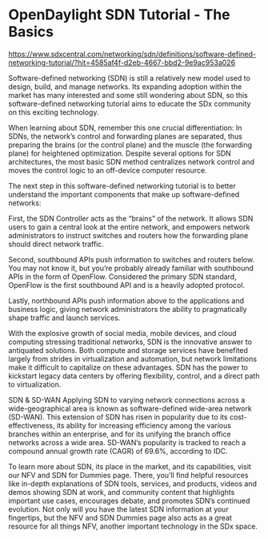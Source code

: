 # OpenDaylight SDN Tutorial - The Basics

https://www.sdxcentral.com/networking/sdn/definitions/software-defined-networking-tutorial/?hit=4585af4f-d2eb-4667-bbd2-9e9ac953a026

Software-defined networking (SDN) is still a relatively new model used to design, build, and manage networks. Its expanding adoption within the market has many interested and some still wondering about SDN, so this software-defined networking tutorial aims to educate the SDx community on this exciting technology.

When learning about SDN, remember this one crucial differentiation: In SDNs, the network’s control and forwarding planes are separated, thus preparing the brains (or the control plane) and the muscle (the forwarding plane) for heightened optimization. Despite several options for SDN architectures, the most basic SDN method centralizes network control and moves the control logic to an off-device computer resource.

The next step in this software-defined networking tutorial is to better understand the important components that make up software-defined networks:

First, the SDN Controller acts as the “brains” of the network. It allows SDN users to gain a central look at the entire network, and empowers network administrators to instruct switches and routers how the forwarding plane should direct network traffic.

Second, southbound APIs push information to switches and routers below. You may not know it, but you’re probably already familiar with southbound APIs in the form of OpenFlow. Considered the primary SDN standard, OpenFlow is the first southbound API and is a heavily adopted protocol.

Lastly, northbound APIs push information above to the applications and business logic, giving network administrators the ability to pragmatically shape traffic and launch services.

With the explosive growth of social media, mobile devices, and cloud computing stressing traditional networks, SDN is the innovative answer to antiquated solutions. Both compute and storage services have benefited largely from strides in virtualization and automation, but network limitations make it difficult to capitalize on these advantages. SDN has the power to kickstart legacy data centers by offering flexibility, control, and a direct path to virtualization.




SDN & SD-WAN
Applying SDN to varying network connections across a wide-geographical area is known as software-defined wide-area network (SD-WAN). This extension of SDN has risen in popularity due to its cost-effectiveness, its ability for increasing efficiency among the various branches within an enterprise, and for its unifying the branch office networks across a wide area. SD-WAN’s popularity is tracked to reach a compound annual growth rate (CAGR) of 69.6%, according to IDC.




To learn more about SDN, its place in the market, and its capabilities, visit our NFV and SDN for Dummies page. There, you’ll find helpful resources like in-depth explanations of SDN tools, services, and products, videos and demos showing SDN at work, and community content that highlights important use cases, encourages debate, and promotes SDN’s continued evolution. Not only will you have the latest SDN information at your fingertips, but the NFV and SDN Dummies page also acts as a great resource for all things NFV, another important technology in the SDx space.



